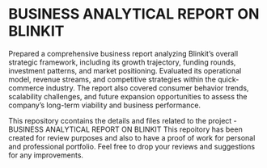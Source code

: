 # BUSINESS ANALYTICAL REPORT ON BLINKIT
Prepared a comprehensive business report analyzing Blinkit’s overall strategic framework, including its growth trajectory, funding rounds, investment patterns, and market positioning. Evaluated its operational model, revenue streams, and competitive strategies within the quick-commerce industry. The report also covered consumer behavior trends, scalability challenges, and future expansion opportunities to assess the company’s long-term viability and business performance.




This repository ccontains the details and files related to the project - BUSINESS ANALYTICAL REPORT ON BLINKIT
This repoitory has been created for review purposes and also to have a proof of work for personal and professional portfolio.
Feel free to drop your reviews and suggestions for any improvements.
